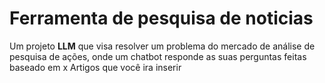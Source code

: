 # Ferramenta de pesquisa de noticias

Um projeto **LLM** que visa resolver um problema do mercado de análise de pesquisa de ações, onde um chatbot responde as suas perguntas feitas baseado em x Artigos que você ira inserir
